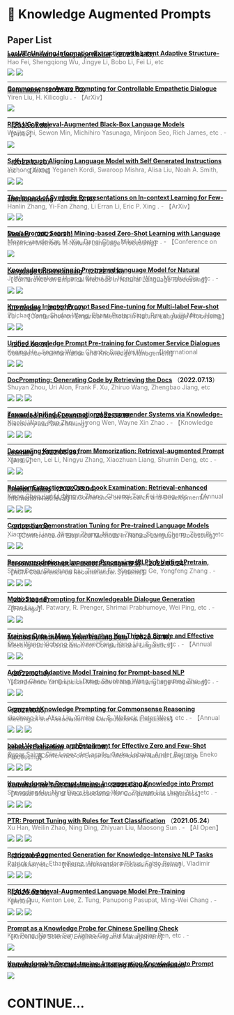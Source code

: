 # 📄 Knowledge Augmented Prompts

## Paper List

<div style="line-height:0.2em;">


[**LasUIE: Unifying Information Extraction with Latent Adaptive Structure-aware Generative Language Model**](https://arxiv.org/abs/2304.06248) （**2023.04.13**）

<font color="gray">Hao Fei, Shengqiong Wu, Jingye Li, Bobo Li, Fei Li, etc </font>

![](https://img.shields.io/badge/Citations-2-green)  [![](https://img.shields.io/badge/Github%20Stars-16-blue)](https://github.com/chocowu/lasuie)

---

[**Commonsense-Aware Prompting for Controllable Empathetic Dialogue Generation**](https://doi.org/10.48550/arXiv.2302.01441) （**2023.02.02**）

<font color="gray">Yiren Liu, H. Kilicoglu .  - 【ArXiv】</font>

![](https://img.shields.io/badge/Citations-0-green)

---

[**REPLUG: Retrieval-Augmented Black-Box Language Models**](https://doi.org/10.48550/arXiv.2301.12652) （**2023.01.30**）

<font color="gray">Weijia Shi, Sewon Min, Michihiro Yasunaga, Minjoon Seo, Rich James, etc .  - 【ArXiv】</font>

![](https://img.shields.io/badge/Citations-3-green)

---

[**Self-Instruct: Aligning Language Model with Self Generated Instructions**](https://doi.org/10.48550/arXiv.2212.10560) （**2022.12.20**）

<font color="gray">Yizhong Wang, Yeganeh Kordi, Swaroop Mishra, Alisa Liu, Noah A. Smith, etc .  - 【ArXiv】</font>

![](https://img.shields.io/badge/Citations-9-green)  [![](https://img.shields.io/badge/Github%20Stars-1.8k-blue)](https://github.com/yizhongw/self-instruct)

---

[**The Impact of Symbolic Representations on In-context Learning for Few-shot Reasoning**](https://doi.org/10.48550/arXiv.2212.08686) （**2022.12.16**）

<font color="gray">Hanlin Zhang, Yi-Fan Zhang, Li Erran Li, Eric P. Xing .  - 【ArXiv】</font>

![](https://img.shields.io/badge/Citations-2-green)  [![](https://img.shields.io/badge/Github%20Stars-1-blue)](https://github.com/hlzhang109/lmlp)

---

[**Don’t Prompt, Search! Mining-based Zero-Shot Learning with Language Models**](https://doi.org/10.48550/arXiv.2210.14803) （**2022.10.26**）

<font color="gray">Mozes van de Kar, M. Xia, Danqi Chen, Mikel Artetxe .  - 【Conference on Empirical Methods in Natural Language Processing】</font>

![](https://img.shields.io/badge/Citations-1-green)

---

[**Knowledge Prompting in Pre-trained Language Model for Natural Language Understanding**](https://doi.org/10.48550/arXiv.2210.08536) （**2022.10.16**）

<font color="gray">J. Wang, Wenkang Huang, Qiuhui Shi, Hongbin Wang, Minghui Qiu, etc .  - 【Conference on Empirical Methods in Natural Language Processing】</font>

![](https://img.shields.io/badge/Citations-2-green)  [![](https://img.shields.io/badge/Github%20Stars-10-blue)](https://github.com/wjn1996/kp-plm)

---

[**Knowledge Injected Prompt Based Fine-tuning for Multi-label Few-shot ICD Coding**](https://doi.org/10.48550/arXiv.2210.03304) （**2022.10.07**）

<font color="gray">Zhichao Yang, Shufan Wang, Bhanu Pratap Singh Rawat, Avijit Mitra, Hong Yu .  - 【Conference on Empirical Methods in Natural Language Processing】</font>

![](https://img.shields.io/badge/Citations-2-green)  [![](https://img.shields.io/badge/Github%20Stars-26-blue)](https://github.com/whaleloops/KEPT)

---

[**Unified Knowledge Prompt Pre-training for Customer Service Dialogues**](https://doi.org/10.1145/3511808.3557718) （**2022.08.31**）

<font color="gray">Keqing He, Jingang Wang, Chaobo Sun, Wei Wu .  - 【International Conference on Information and Knowledge Management】</font>

![](https://img.shields.io/badge/Citations-1-green)  ![](https://img.shields.io/badge/Mendeley%20Readers-9-red)

---

[**DocPrompting: Generating Code by Retrieving the Docs**](https://arxiv.org/abs/2207.05987) （**2022.07.13**）

<font color="gray">Shuyan Zhou, Uri Alon, Frank F. Xu, Zhiruo Wang, Zhengbao Jiang, etc </font>

![](https://img.shields.io/badge/Citations-4-green)  ![](https://img.shields.io/badge/Mendeley%20Readers-21-red)  [![](https://img.shields.io/badge/Github%20Stars-142-blue)](https://github.com/shuyanzhou/docprompting)

---

[**Towards Unified Conversational Recommender Systems via Knowledge-Enhanced Prompt Learning**](https://doi.org/10.1145/3534678.3539382) （**2022.06.19**）

<font color="gray">Xiaolei Wang, Kun Zhou, Ji-rong Wen, Wayne Xin Zhao .  - 【Knowledge Discovery and Data Mining】</font>

![](https://img.shields.io/badge/Citations-4-green)  ![](https://img.shields.io/badge/Mendeley%20Readers-29-red)  [![](https://img.shields.io/badge/Github%20Stars-46-blue)](https://github.com/rucaibox/unicrs)

---

[**Decoupling Knowledge from Memorization: Retrieval-augmented Prompt Learning**](https://doi.org/10.48550/arXiv.2205.14704) （**2022.05.29**）

<font color="gray">Xiang Chen, Lei Li, Ningyu Zhang, Xiaozhuan Liang, Shumin Deng, etc .  - 【ArXiv】</font>

![](https://img.shields.io/badge/Citations-7-green)  [![](https://img.shields.io/badge/Github%20Stars-352-blue)](https://github.com/zjunlp/promptkg)

---

[**Relation Extraction as Open-book Examination: Retrieval-enhanced Prompt Tuning**](https://doi.org/10.1145/3477495.3531746) （**2022.05.04**）

<font color="gray">Xiang Chen, Lei Li, Ningyu Zhang, Chuanqi Tan, Fei Huang, etc .  - 【Annual International ACM SIGIR Conference on Research and Development in Information Retrieval】</font>

![](https://img.shields.io/badge/Citations-4-green)  ![](https://img.shields.io/badge/Mendeley%20Readers-26-red)  [![](https://img.shields.io/badge/Github%20Stars-352-blue)](https://github.com/zjunlp/PromptKG/tree/main/research/RetrievalRE)

---

[**Contrastive Demonstration Tuning for Pre-trained Language Models**](https://doi.org/10.48550/arXiv.2204.04392) （**2022.04.09**）

<font color="gray">Xiaozhuan Liang, Ningyu Zhang, Ningyu Zhang, Siyuan Cheng, Zhen Bi, etc .  - 【Conference on Empirical Methods in Natural Language Processing】</font>

![](https://img.shields.io/badge/Citations-3-green)  [![](https://img.shields.io/badge/Github%20Stars-353-blue)](https://github.com/zjunlp/PromptKG/tree/main/research/Demo-Tuning)

---

[**Recommendation as Language Processing (RLP): A Unified Pretrain, Personalized Prompt & Predict Paradigm (P5)**](https://doi.org/10.1145/3523227.3546767) （**2022.03.24**）

<font color="gray">Shijie Geng, Shuchang Liu, Zuohui Fu, Yingqiang Ge, Yongfeng Zhang .  - 【ACM Conference on Recommender Systems】</font>

![](https://img.shields.io/badge/Citations-22-green)  ![](https://img.shields.io/badge/Mendeley%20Readers-56-red)  [![](https://img.shields.io/badge/Github%20Stars-98-blue)](https://github.com/jeykigung/P5)

---

[**Multi-Stage Prompting for Knowledgeable Dialogue Generation**](https://doi.org/10.48550/arXiv.2203.08745) （**2022.03.16**）

<font color="gray">Zihan Liu, M. Patwary, R. Prenger, Shrimai Prabhumoye, Wei Ping, etc .  - 【Findings】</font>

![](https://img.shields.io/badge/Citations-12-green)  [![](https://img.shields.io/badge/Github%20Stars-4.6k-blue)](https://github.com/NVIDIA/Megatron-LM)

---

[**Training Data is More Valuable than You Think: A Simple and Effective Method by Retrieving from Training Data**](https://doi.org/10.48550/arXiv.2203.08773) （**2022.03.16**）

<font color="gray">Shuo Wang, Yichong Xu, Yuwei Fang, Yang Liu, S. Sun, etc .  - 【Annual Meeting of the Association for Computational Linguistics】</font>

![](https://img.shields.io/badge/Citations-21-green)  [![](https://img.shields.io/badge/Github%20Stars-103-blue)](https://github.com/microsoft/reina)

---

[**AdaPrompt: Adaptive Model Training for Prompt-based NLP**](https://arxiv.org/abs/2202.04824) （**2022.02.10**）

<font color="gray">Yulong Chen, Yang Liu, Li Dong, Shuohang Wang, Chenguang Zhu, etc .  - 【Conference on Empirical Methods in Natural Language Processing】</font>

![](https://img.shields.io/badge/Citations-11-green)  ![](https://img.shields.io/badge/Mendeley%20Readers-52-red)

---

[**Generated Knowledge Prompting for Commonsense Reasoning**](https://doi.org/10.18653/v1/2022.acl-long.225) （**2021.10.15**）

<font color="gray">Jiacheng Liu, Alisa Liu, Ximing Lu, S. Welleck, Peter West, etc .  - 【Annual Meeting of the Association for Computational Linguistics】</font>

![](https://img.shields.io/badge/Citations-37-green)  ![](https://img.shields.io/badge/Mendeley%20Readers-138-red)  [![](https://img.shields.io/badge/Github%20Stars-47-blue)](https://github.com/liujch1998/gkp)

---

[**Label Verbalization and Entailment for Effective Zero and Few-Shot Relation Extraction**](https://doi.org/10.18653/v1/2021.emnlp-main.92) （**2021.09.08**）

<font color="gray">Oscar Sainz, Oier Lopez de Lacalle, Gorka Labaka, Ander Barrena, Eneko Agirre .  - 【Conference on Empirical Methods in Natural Language Processing】</font>

![](https://img.shields.io/badge/Citations-36-green)  ![](https://img.shields.io/badge/Mendeley%20Readers-108-red)  [![](https://img.shields.io/badge/Github%20Stars-133-blue)](https://github.com/osainz59/Ask2Transformers)

---

[**Knowledgeable Prompt-tuning: Incorporating Knowledge into Prompt Verbalizer for Text Classification**](https://doi.org/10.18653/v1/2022.acl-long.158) （**2021.08.04**）

<font color="gray">Shengding Hu, Ning Ding, Huadong Wang, Zhiyuan Liu, Juan-Zi Li, etc .  - 【Annual Meeting of the Association for Computational Linguistics】</font>

![](https://img.shields.io/badge/Citations-95-green)  ![](https://img.shields.io/badge/Mendeley%20Readers-230-red)  [![](https://img.shields.io/badge/Github%20Stars-163-blue)](https://github.com/thunlp/knowledgeableprompttuning)

---

[**PTR: Prompt Tuning with Rules for Text Classification**](https://doi.org/10.1016/j.aiopen.2022.11.003) （**2021.05.24**）

<font color="gray">Xu Han, Weilin Zhao, Ning Ding, Zhiyuan Liu, Maosong Sun .  - 【AI Open】</font>

![](https://img.shields.io/badge/Citations-172-green)  ![](https://img.shields.io/badge/Mendeley%20Readers-237-red)  [![](https://img.shields.io/badge/Github%20Stars-136-blue)](https://github.com/thunlp/PTR)

---

[**Retrieval-Augmented Generation for Knowledge-Intensive NLP Tasks**](https://arxiv.org/abs/2005.11401) （**2020.05.22**）

<font color="gray">Patrick Lewis, Ethan Perez, Aleksandara Piktus, Fabio Petroni, Vladimir Karpukhin, etc .  - 【Neural Information Processing Systems】</font>

![](https://img.shields.io/badge/Citations-551-green)  ![](https://img.shields.io/badge/Mendeley%20Readers-693-red)  [![](https://img.shields.io/badge/Github%20Stars-94.3k-blue)](https://github.com/huggingface/transformers)

---

[**REALM: Retrieval-Augmented Language Model Pre-Training**](https://arxiv.org/abs/2002.08909) （**2020.02.10**）

<font color="gray">Kelvin Guu, Kenton Lee, Z. Tung, Panupong Pasupat, Ming-Wei Chang .  - 【ArXiv】</font>

![](https://img.shields.io/badge/Citations-542-green)  ![](https://img.shields.io/badge/Mendeley%20Readers-845-red)  [![](https://img.shields.io/badge/Github%20Stars-1.4k-blue)](https://github.com/google-research/language/tree/master/language/realm)

---

[**Prompt as a Knowledge Probe for Chinese Spelling Check**](https://doi.org/10.1007/978-3-031-10989-8_41) 

<font color="gray">Kun Peng, Nannan Sun, Jiahao Cao, Rui Liu, Jiaqian Ren, etc .  - 【Knowledge Science, Engineering and Management】</font>

![](https://img.shields.io/badge/Citations-0-green)

---

[**Knowledgeable Prompt-tuning: Incorporating Knowledge into Prompt Verbalizer for Text Classiﬁcation Rolling Review submission**](https://api.semanticscholar.org/80366efe644f9fa5d1e89775eb7cb135ca46582f) 



![](https://img.shields.io/badge/Citations-0-green)


</div>

# CONTINUE...